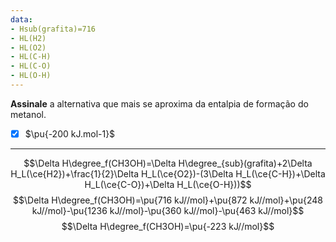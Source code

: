 ```yaml
---
data:
- Hsub(grafita)=716
- HL(H2)
- HL(O2)
- HL(C-H)
- HL(C-O)
- HL(O-H)
---
```


**Assinale** a alternativa que mais se aproxima da entalpia de formação do metanol.

- [x] $\pu{-200 kJ.mol-1}$

---

$$\Delta H\degree_f(CH3OH)=\Delta H\degree_{sub}(grafita)+2\Delta H_L(\ce{H2})+\frac{1}{2}\Delta H_L(\ce{O2})-(3\Delta H_L(\ce{C-H})+\Delta H_L(\ce{C-O})+\Delta H_L(\ce{O-H}))$$
$$\Delta H\degree_f(CH3OH)=\pu{716 kJ//mol}+\pu{872 kJ//mol}+\pu{248 kJ//mol}-\pu{1236 kJ//mol}-\pu{360 kJ//mol}-\pu{463 kJ//mol}$$
$$\Delta H\degree_f(CH3OH)=\pu{-223 kJ//mol}$$
